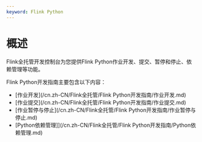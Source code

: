 ```yaml
---
keyword: Flink Python
---
```


# 概述

Flink全托管开发控制台为您提供Flink Python作业开发、提交、暂停和停止、依赖管理等功能。

Flink Python开发指南主要包含以下内容：

-   [作业开发](/cn.zh-CN/Flink全托管/Flink Python开发指南/作业开发.md)
-   [作业提交](/cn.zh-CN/Flink全托管/Flink Python开发指南/作业提交.md)
-   [作业暂停与停止](/cn.zh-CN/Flink全托管/Flink Python开发指南/作业暂停与停止.md)
-   [Python依赖管理]](/cn.zh-CN/Flink全托管/Flink Python开发指南/Python依赖管理.md)
